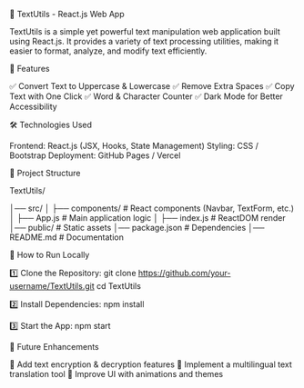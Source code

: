 📌 TextUtils - React.js Web App

TextUtils is a simple yet powerful text manipulation web application built using React.js. It provides a variety of text processing utilities, making it easier to format, analyze, and modify text efficiently.


🚀 Features

✅ Convert Text to Uppercase & Lowercase
✅ Remove Extra Spaces
✅ Copy Text with One Click
✅ Word & Character Counter
✅ Dark Mode for Better Accessibility


🛠 Technologies Used

Frontend: React.js (JSX, Hooks, State Management)
Styling: CSS / Bootstrap
Deployment: GitHub Pages / Vercel


📂 Project Structure

TextUtils/

│── src/
│   ├── components/    # React components (Navbar, TextForm, etc.)
│   ├── App.js         # Main application logic
│   ├── index.js       # ReactDOM render
│── public/            # Static assets
│── package.json       # Dependencies
│── README.md          # Documentation


🎯 How to Run Locally

1️⃣ Clone the Repository:
git clone https://github.com/your-username/TextUtils.git
cd TextUtils

2️⃣ Install Dependencies:
npm install

3️⃣ Start the App:
npm start


📝 Future Enhancements

🔹 Add text encryption & decryption features
🔹 Implement a multilingual text translation tool
🔹 Improve UI with animations and themes





















